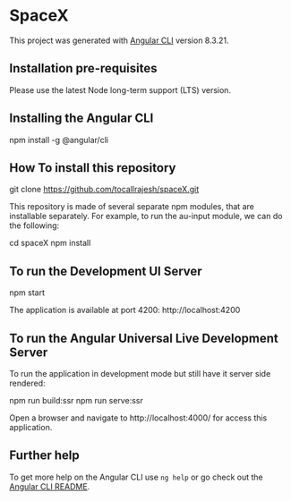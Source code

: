 # SpaceX

This project was generated with [Angular CLI](https://github.com/angular/angular-cli) version 8.3.21.

## Installation pre-requisites

Please use the latest Node long-term support (LTS) version.

## Installing the Angular CLI

npm install -g @angular/cli

## How To install this repository

git clone https://github.com/tocallrajesh/spaceX.git

This repository is made of several separate npm modules, that are installable separately. For example, to run the au-input module, we can do the following:

cd spaceX
npm install

## To run the Development UI Server

npm start

The application is available at port 4200: http://localhost:4200

## To run the Angular Universal Live Development Server

To run the application in development mode but still have it server side rendered:

npm run build:ssr
npm run serve:ssr

Open a browser and navigate to http://localhost:4000/ for access this application.


## Further help

To get more help on the Angular CLI use `ng help` or go check out the [Angular CLI README](https://github.com/angular/angular-cli/blob/master/README.md).
